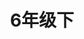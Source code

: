 ---
title: 6年级下
description: 6年级下
thumbnail: https://res.cloudinary.com/dtysyyt3a/image/upload/v1671543130/easymath/6年级下/waqc8y3g7abmkn9aamwv.png
image: {
  src: "https://res.cloudinary.com/dtysyyt3a/image/upload/v1671543130/easymath/6年级下/waqc8y3g7abmkn9aamwv.png",
  alt: "6年级下"
}
---